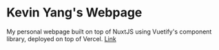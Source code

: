 # Kevin Yang's Webpage
My personal webpage built on top of NuxtJS using Vuetify's component library, deployed on top of Vercel.
[Link](https://www.kevinyang.org/)
